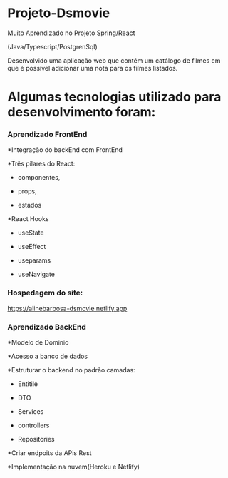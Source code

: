# Projeto-Dsmovie
Muito Aprendizado no Projeto Spring/React

(Java/Typescript/PostgrenSql)

Desenvolvido uma aplicação web que contém um catálogo de filmes em que é 
possível adicionar uma nota para os filmes listados.
# Algumas tecnologias utilizado para desenvolvimento foram:
### Aprendizado FrontEnd
*Integração do backEnd com FrontEnd 

*Três pilares do React:

- componentes,

- props,

- estados

*React Hooks 
- useState

- useEffect

- useparams

- useNavigate

### Hospedagem do site:
https://alinebarbosa-dsmovie.netlify.app
### Aprendizado BackEnd
*Modelo de Dominio 

*Acesso a banco de dados

*Estruturar o backend no padrão camadas:
- Entitile

- DTO

- Services

- controllers

- Repositories

*Criar endpoits da APis Rest

*Implementação na nuvem(Heroku e Netlify)


